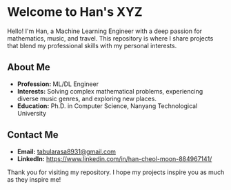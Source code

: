 # Welcome to Han's XYZ

Hello! I'm Han, a Machine Learning Engineer with a deep passion for mathematics, music, and travel. This repository is where I share projects that blend my professional skills with my personal interests.

## About Me

- **Profession:** ML/DL Engineer
- **Interests:** Solving complex mathematical problems, experiencing diverse music genres, and exploring new places.
- **Education:** Ph.D. in Computer Science, Nanyang Technological University

## Contact Me

- **Email:** tabularasa8931@gmail.com
- **LinkedIn:** https://www.linkedin.com/in/han-cheol-moon-884967141/

Thank you for visiting my repository. I hope my projects inspire you as much as they inspire me!


